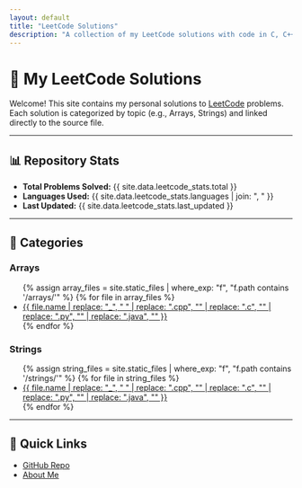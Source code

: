 ```yaml
---
layout: default
title: "LeetCode Solutions"
description: "A collection of my LeetCode solutions with code in C, C++, Java, and Python"
---
```


# 🧩 My LeetCode Solutions

Welcome! This site contains my personal solutions to [LeetCode](https://leetcode.com) problems.  
Each solution is categorized by topic (e.g., Arrays, Strings) and linked directly to the source file.

---

## 📊 Repository Stats
- **Total Problems Solved:** {{ site.data.leetcode_stats.total }}
- **Languages Used:** {{ site.data.leetcode_stats.languages | join: ", " }}
- **Last Updated:** {{ site.data.leetcode_stats.last_updated }}

---

## 📂 Categories

### Arrays
<ul>
  {% assign array_files = site.static_files | where_exp: "f", "f.path contains '/arrays/'" %}
  {% for file in array_files %}
    <li>
      <a href="{{ file.path | relative_url }}">
        {{ file.name | replace: "_", " " | replace: ".cpp", "" | replace: ".c", "" | replace: ".py", "" | replace: ".java", "" }}
      </a>
    </li>
  {% endfor %}
</ul>

### Strings
<ul>
  {% assign string_files = site.static_files | where_exp: "f", "f.path contains '/strings/'" %}
  {% for file in string_files %}
    <li>
      <a href="{{ file.path | relative_url }}">
        {{ file.name | replace: "_", " " | replace: ".cpp", "" | replace: ".c", "" | replace: ".py", "" | replace: ".java", "" }}
      </a>
    </li>
  {% endfor %}
</ul>


---

## 🔗 Quick Links
- [GitHub Repo](https://github.com/vaibhav-rm/Leetcode-Solutions)
- [About Me](https://github.com/vaibhav-rm)
